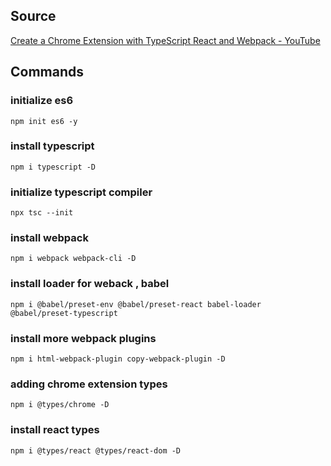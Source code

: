 ## Source 
[Create a Chrome Extension with TypeScript React and Webpack - YouTube](https://www.youtube.com/watch?v=8yOUPcuwZbc)


## Commands

### initialize es6
```
npm init es6 -y
```

### install typescript
```
npm i typescript -D
```
### initialize typescript compiler
```
npx tsc --init
```

### install webpack
```
npm i webpack webpack-cli -D
```

### install loader for weback , babel
```
npm i @babel/preset-env @babel/preset-react babel-loader @babel/preset-typescript
```

### install more webpack plugins
```
npm i html-webpack-plugin copy-webpack-plugin -D
```

### adding chrome extension types 
```
npm i @types/chrome -D
```
### install react types
```
npm i @types/react @types/react-dom -D
```
